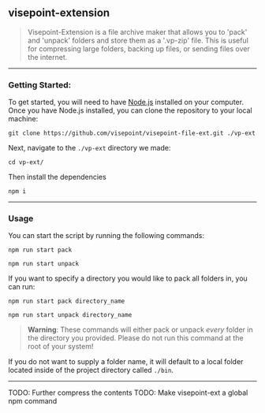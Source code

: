 ## visepoint-extension
> Visepoint-Extension is a file archive maker that allows you to 'pack' and 'unpack' folders and store them as a '.vp-zip' file. This is useful for compressing large folders, backing up files, or sending files over the internet.
- - -

### Getting Started:
To get started, you will need to have [Node.js](https://nodejs.org/) installed on your computer. Once you have Node.js installed, you can clone the repository to your local machine:
```
git clone https://github.com/visepoint/visepoint-file-ext.git ./vp-ext
```

Next, navigate to the `./vp-ext` directory we made: 
```
cd vp-ext/
```

Then install the dependencies
```
npm i
```

- - -
### Usage
You can start the script by running the following commands:

```
npm run start pack
```
```
npm run start unpack
```

If you want to specify a directory you would like to pack all folders in, you can run:
```
npm run start pack directory_name
```
```
npm run start unpack directory_name
```

> **Warning**: These commands will either pack or unpack *every* folder in the directory you provided. Please do not run this command at the root of your system!


If you do not want to supply a folder name, it will default to a local folder located inside of the project directory called `./bin`.

- - -

TODO: Further compress the contents
TODO: Make visepoint-ext a global npm command

